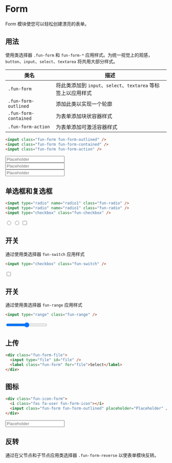 # Form

Form 模块使您可以轻松创建漂亮的表单。

## 用法

使用类选择器 `.fun-form` 和 `fun-form-*` 应用样式。为统一视觉上的观感，`button`、`input`、`select`、`textarea` 将共用大部分样式。

| 类名                  | 描述                                                          |
| --------------------- | ------------------------------------------------------------- |
| `.fun-form`           | 将此类添加到 `input`、`select`、`textarea` 等标签上以应用样式 |
| `.fun-form-outlined`  | 添加此类以实现一个轮廓                                        |
| `.fun-form-contained` | 为表单添加块状容器样式                                        |
| `.fun-form-action`    | 为表单添加可激活容器样式                                      |

```html
<input class="fun-form fun-form-outlined" />
<input class="fun-form fun-form-contained" />
<input class="fun-form fun-form-action" />
```

<div class="fun-margin-bottom-small">
<input class="fun-form fun-form-outlined" placeholder="Placeholder" />
</div>
<div class="fun-margin-bottom-small">
<input class="fun-form fun-form-contained" placeholder="Placeholder" />
</div>
<div>
<input class="fun-form fun-form-action" placeholder="Placeholder" />
</div>

## 单选框和复选框

```html
<input type="radio" name="radio1" class="fun-radio" />
<input type="radio" name="radio1" class="fun-radio" />
<input type="checkbox" class="fun-checkbox" />
```

<input type="radio" name="radio1" class="fun-radio" />
<input type="radio" name="radio1" class="fun-radio" />
<input type="checkbox" class="fun-checkbox" />

## 开关

通过使用类选择器 `fun-switch` 应用样式

```html
<input type="checkbox" class="fun-switch" />
```

<input type="checkbox" class="fun-switch" />

## 开关

通过使用类选择器 `fun-range` 应用样式

```html
<input type="range" class="fun-range" />
```

<input type="range" class="fun-range" />

## 上传

```html
<div class="fun-form-file">
  <input type="file" id="file" />
  <label class="fun-form" for="file">Select</label>
</div>
```

## 图标

```html
<div class="fun-icon-form">
  <i class="fas fa-user fun-form-icon"></i>
  <input class="fun-form fun-form-outlined" placeholder="Placeholder" />
</div>
```

<div class="fun-icon-form">
  <i class="fas fa-user fun-form-icon"></i>
  <input class="fun-form fun-form-outlined" placeholder="Placeholder" />
</div>

## 反转

通过在父节点和子节点应用类选择器 `.fun-form-reverse` 以使表单模块反转。
